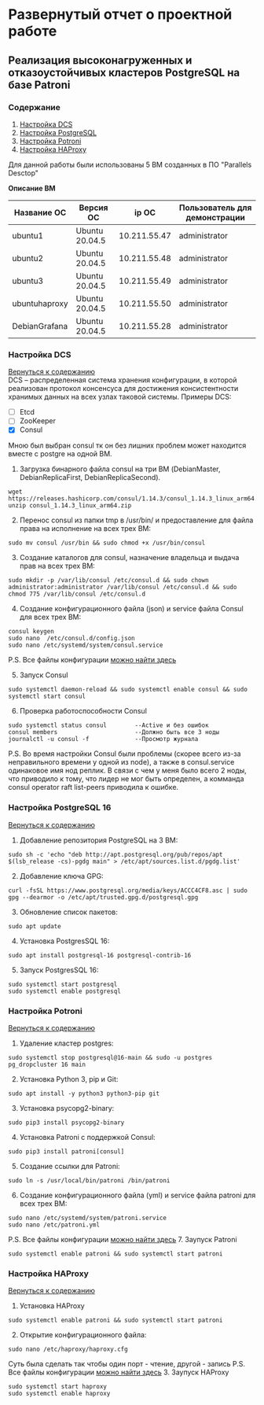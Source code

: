 # Развернутый отчет о проектной работе
## Реализация высоконагруженных и отказоустойчивых кластеров PostgreSQL на базе Patroni
### <a id="con">Содержание</a>

1. [Настройка DCS](#dcs)  
2. [Настройка PostgreSQL](#pos)
3. [Настройка Potroni](#pat)
4. [Настройка HAProxy](#hap)

Для данной работы были использованы 5 ВМ созданных в ПО "Parallels Desctop"

**Описание ВМ**

| Название ОС   | Версия ОС       | ip ОС        | Пользователь для демонстрации |
|---------------|-----------------|--------------|-------------------------------|
| ubuntu1       | Ubuntu 20.04.5  | 10.211.55.47 | administrator                 |
| ubuntu2       | Ubuntu 20.04.5  | 10.211.55.48 | administrator                 |
| ubuntu3       | Ubuntu 20.04.5  | 10.211.55.49 | administrator                 |
| ubuntuhaproxy | Ubuntu 20.04.5  | 10.211.55.50 | administrator                 |
| DebianGrafana | Ubuntu 20.04.5  | 10.211.55.28 | administrator                 |
### <a id="dcs">Настройка DCS</a>
[Вернуться к содержанию](#con)  
DCS – распределенная система хранения конфигурации,
в которой реализован протокол консенсуса для достижения консистентности
хранимых данных на всех узлах таковой системы.
Примеры DCS:
- [ ] Etcd
- [ ] ZooKeeper
- [x] Consul

Мною был выбран consul тк он без лишних проблем может находится вместе с postgre на одной ВМ.

1. Загрузка бинарного файла consul на три ВМ (DebianMaster, DebianReplicaFirst, DebianReplicaSecond).
```CMD
wget https://releases.hashicorp.com/consul/1.14.3/consul_1.14.3_linux_arm64.zip
unzip consul_1.14.3_linux_arm64.zip
```
2. Перенос consul из папки tmp в /usr/bin/ и предоставление для файла права на исполнение на всех трех ВМ:
```CMD
sudo mv consul /usr/bin && sudo chmod +x /usr/bin/consul
```
3. Создание каталогов для consul, назначение владельца и выдача прав на всех трех ВМ:
```CMD
sudo mkdir -p /var/lib/consul /etc/consul.d && sudo chown administrator:administrator /var/lib/consul /etc/consul.d && sudo chmod 775 /var/lib/consul /etc/consul.d
```
4. Создание конфигурационного файла (json) и service файла Consul для всех трех ВМ:
```CMD
consul keygen
sudo nano  /etc/consul.d/config.json
sudo nano /etc/systemd/system/consul.service
```
P.S. Все файлы конфигурации [можно найти здесь](https://github.com/NikiRenegade/otus-PostgreSQL-2024-09-Yakush-Nikita/blob/main/Project/Configuration.md)

5. Запуск Consul
```CMD
sudo systemctl daemon-reload && sudo systemctl enable consul && sudo systemctl start consul
```
6. Проверка работоспособности Consul
```CMD
sudo systemctl status consul        --Active и без ошибок
consul members                      --Должно быть все 3 ноды
journalctl -u consul -f             --Просмотр журнала
```

P.S.
Во время настройки Consul были проблемы
(скорее всего из-за неправильного времени у одной из node),
а также в consul.service одинаковое имя нод реплик.
В связи с чем у меня было всего 2 ноды, что приводило к тому,
что лидер не мог быть определен, а комманда consul operator raft list-peers
приводила к ошибке.

### <a id="pos">Настройка PostgreSQL 16</a>
[Вернуться к содержанию](#con) 

1. Добавление репозитория PostgreSQL на 3 ВМ:
```CMD
sudo sh -c 'echo "deb http://apt.postgresql.org/pub/repos/apt $(lsb_release -cs)-pgdg main" > /etc/apt/sources.list.d/pgdg.list'
```
2. Добавление ключа GPG:
```CMD
curl -fsSL https://www.postgresql.org/media/keys/ACCC4CF8.asc | sudo gpg --dearmor -o /etc/apt/trusted.gpg.d/postgresql.gpg
```
3. Обновление список пакетов:
```CMD
sudo apt update
```
4. Установка PostgresSQL 16:
```CMD
sudo apt install postgresql-16 postgresql-contrib-16
```
5. Запуск PostgresSQL 16:
```CMD
sudo systemctl start postgresql
sudo systemctl enable postgresql
```

### <a id="pat">Настройка Potroni</a>
[Вернуться к содержанию](#con) 
1. Удаление кластер postgres:
```CMD
sudo systemctl stop postgresql@16-main && sudo -u postgres pg_dropcluster 16 main
```
2. Установка Python 3, pip и Git:
```CMD
sudo apt install -y python3 python3-pip git 
```
3. Установка psycopg2-binary:
```CMD
sudo pip3 install psycopg2-binary
```
4. Установка Patroni с поддержкой Consul:
```CMD
sudo pip3 install patroni[consul]
```
5. Создание ссылки для Patroni:
```CMD
sudo ln -s /usr/local/bin/patroni /bin/patroni
```
6. Создание конфигурационного файла (yml) и service файла patroni для всех трех ВМ:
```CMD
sudo nano /etc/systemd/system/patroni.service
sudo nano /etc/patroni.yml
```
P.S. Все файлы конфигурации [можно найти здесь](https://github.com/NikiRenegade/otus-PostgreSQL-2024-09-Yakush-Nikita/blob/main/Project/Configuration.md)
7. Заупуск Patroni
```CMD
sudo systemctl enable patroni && sudo systemctl start patroni 
```

### <a id="hap">Настройка HAProxy</a>
[Вернуться к содержанию](#con) 
1. Установка HAProxy
```CMD
sudo systemctl enable patroni && sudo systemctl start patroni 
```
2. Открытие конфигурационного файла:
```CMD
sudo nano /etc/haproxy/haproxy.cfg
```
Суть была сделать так чтобы один порт - чтение, другой - запись
P.S. Все файлы конфигурации [можно найти здесь](https://github.com/NikiRenegade/otus-PostgreSQL-2024-09-Yakush-Nikita/blob/main/Project/Configuration.md)
3. Заупуск HAProxy
```CMD
sudo systemctl start haproxy
sudo systemctl enable haproxy
```

